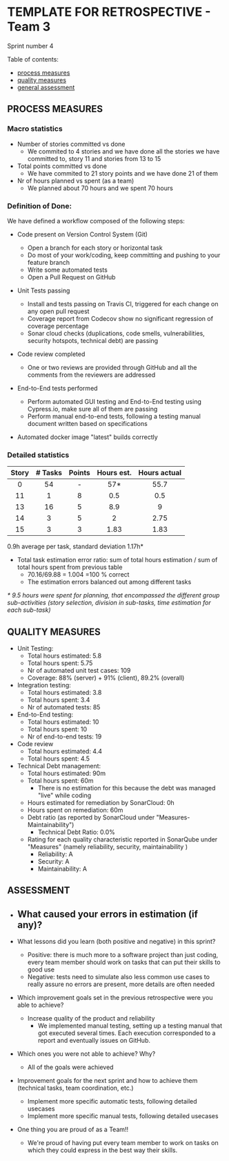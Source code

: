 TEMPLATE FOR RETROSPECTIVE - Team 3
=====================================

Sprint number 4

Table of contents:

- [process measures](#process-measures)
- [quality measures](#quality-measures)
- [general assessment](#assessment)

## PROCESS MEASURES

### Macro statistics

- Number of stories committed vs done 
    - We commited to 4 stories and we have done all the stories we have committed to, story 11 and stories from 13 to 15
- Total points committed vs done 
    - We have commited to 21 story points and we have done 21 of them
- Nr of hours planned vs spent (as a team)
    - We planned about 70 hours and we spent 70 hours

### Definition of Done:
 
We have defined a workflow composed of the following steps:


- Code present on Version Control System (Git)
    - Open a branch for each story or horizontal task
    - Do most of your work/coding, keep committing and pushing to your feature branch
    - Write some automated tests
    - Open a Pull Request on GitHub
- Unit Tests passing
    - Install and tests passing on Travis CI, triggered for each change on any open pull request
    - Coverage report from Codecov show no significant regression of coverage percentage
    - Sonar cloud checks (duplications, code smells, vulnerabilities, security hotspots, technical debt) are passing
- Code review completed
    - One or two reviews are provided through GitHub and all the comments from the reviewers are addressed

- End-to-End tests performed
    - Perform automated GUI testing and End-to-End testing using Cypress.io, make sure all of them are passing
    - Perform manual end-to-end tests, following a testing manual document written based on specifications

- Automated docker image "latest" builds correctly

### Detailed statistics

| Story  | # Tasks | Points | Hours est. | Hours actual |
|:------:|:-------:|:------:|:----------:|:------------:|
| 0      | 54      | -      | 57*        | 55.7         |
| 11     | 1       | 8      | 0.5        | 0.5          |
| 13     | 16      | 5      | 8.9        | 9            |
| 14     | 3       | 5      | 2          | 2.75         |
| 15     | 3       | 3      | 1.83       | 1.83         |
   

0.9h average per task, standard deviation 1.17h*

- Total task estimation error ratio: sum of total hours estimation / sum of total hours spent from previous table
    - 70.16/69.88 = 1.004 =100 % correct
    - The estimation errors balanced out among different tasks

*\* 9.5 hours were spent for planning, that encompassed the different group sub-activities (story selection, division in sub-tasks, time estimation for each sub-task)*
  
## QUALITY MEASURES 

- Unit Testing:
  - Total hours estimated: 5.8
  - Total hours spent: 5.75
  - Nr of automated unit test cases: 109
  - Coverage: 88% (server) + 91% (client), 89.2% (overall)
- Integration testing:
  - Total hours estimated: 3.8
  - Total hours spent: 3.4
  - Nr of automated tests: 85
- End-to-End testing:
  - Total hours estimated: 10
  - Total hours spent: 10
  - Nr of end-to-end tests: 19
- Code review 
  - Total hours estimated: 4.4
  - Total hours spent: 4.5
- Technical Debt management:
  - Total hours estimated: 90m
  - Total hours spent: 60m
      - There is no estimation for this because the debt was managed "live" while coding
  - Hours estimated for remediation by SonarCloud: 0h
  - Hours spent on remediation: 60m
  - Debt ratio (as reported by SonarCloud under "Measures-Maintainability")
      - Technical Debt Ratio: 0.0%
  - Rating for each quality characteristic reported in SonarQube under "Measures" (namely reliability, security, maintainability )
      - Reliability: A
      - Security: A
      - Maintainability: A
  


## ASSESSMENT

- What caused your errors in estimation (if any)?
    - 

- What lessons did you learn (both positive and negative) in this sprint?
    - Positive: there is much more to a software project than just coding, every team member should work on tasks that can put their skills to good use
    - Negative: tests need to simulate also less common use cases to really assure no errors are present, more details are often needed

- Which improvement goals set in the previous retrospective were you able to achieve?
    - Increase quality of the product and reliability
        - We implemented manual testing, setting up a testing manual that got executed several times. Each execution corresponded to a report and eventually issues on GitHub.
  
- Which ones you were not able to achieve? Why?
    - All of the goals were achieved

- Improvement goals for the next sprint and how to achieve them (technical tasks, team coordination, etc.)
    - Implement more specific automatic tests, following detailed usecases
    - Implement more specific manual tests, following detailed usecases 
    

- One thing you are proud of as a Team!!
    - We're proud of having put every team member to work on tasks on which they could express in the best way their skills.

